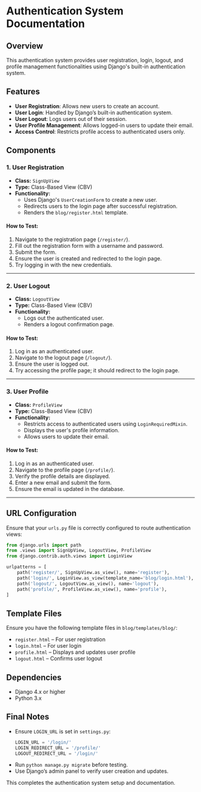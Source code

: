 # Authentication System Documentation

## Overview
This authentication system provides user registration, login, logout, and profile management functionalities using Django's built-in authentication system.

## Features
- **User Registration**: Allows new users to create an account.
- **User Login**: Handled by Django’s built-in authentication system.
- **User Logout**: Logs users out of their session.
- **User Profile Management**: Allows logged-in users to update their email.
- **Access Control**: Restricts profile access to authenticated users only.

## Components

### 1. User Registration
- **Class:** `SignUpView`
- **Type:** Class-Based View (CBV)
- **Functionality:**
  - Uses Django's `UserCreationForm` to create a new user.
  - Redirects users to the login page after successful registration.
  - Renders the `blog/register.html` template.

#### How to Test:
1. Navigate to the registration page (`/register/`).
2. Fill out the registration form with a username and password.
3. Submit the form.
4. Ensure the user is created and redirected to the login page.
5. Try logging in with the new credentials.

---

### 2. User Logout
- **Class:** `LogoutView`
- **Type:** Class-Based View (CBV)
- **Functionality:**
  - Logs out the authenticated user.
  - Renders a logout confirmation page.

#### How to Test:
1. Log in as an authenticated user.
2. Navigate to the logout page (`/logout/`).
3. Ensure the user is logged out.
4. Try accessing the profile page; it should redirect to the login page.

---

### 3. User Profile
- **Class:** `ProfileView`
- **Type:** Class-Based View (CBV)
- **Functionality:**
  - Restricts access to authenticated users using `LoginRequiredMixin`.
  - Displays the user's profile information.
  - Allows users to update their email.

#### How to Test:
1. Log in as an authenticated user.
2. Navigate to the profile page (`/profile/`).
3. Verify the profile details are displayed.
4. Enter a new email and submit the form.
5. Ensure the email is updated in the database.

---

## URL Configuration
Ensure that your `urls.py` file is correctly configured to route authentication views:

```python
from django.urls import path
from .views import SignUpView, LogoutView, ProfileView
from django.contrib.auth.views import LoginView

urlpatterns = [
    path('register/', SignUpView.as_view(), name='register'),
    path('login/', LoginView.as_view(template_name='blog/login.html'), name='login'),
    path('logout/', LogoutView.as_view(), name='logout'),
    path('profile/', ProfileView.as_view(), name='profile'),
]
```

## Template Files
Ensure you have the following template files in `blog/templates/blog/`:
- `register.html` – For user registration
- `login.html` – For user login
- `profile.html` – Displays and updates user profile
- `logout.html` – Confirms user logout

## Dependencies
- Django 4.x or higher
- Python 3.x

## Final Notes
- Ensure `LOGIN_URL` is set in `settings.py`:
  ```python
  LOGIN_URL = '/login/'
  LOGIN_REDIRECT_URL = '/profile/'
  LOGOUT_REDIRECT_URL = '/login/'
  ```
- Run `python manage.py migrate` before testing.
- Use Django’s admin panel to verify user creation and updates.

This completes the authentication system setup and documentation.

